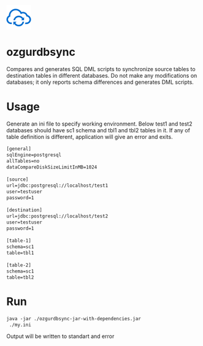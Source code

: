 
![Logo](https://github.com/yusufbulentavci/ozgurdbsync/blob/main/src/test/resources/syncicon.png)


# ozgurdbsync
Compares and generates SQL DML scripts to synchronize source tables to destination tables in different databases.
Do not make any modifications on databases; it only reports schema differences and generates DML scripts. 


# Usage
Generate an ini file to specify working environment.
Below test1 and test2 databases should have sc1 schema and tbl1 and tbl2 tables in it. If any of table definition is different, application will give an error and exits.
```
[general]
sqlEngine=postgresql
allTables=no
dataCompareDiskSizeLimitInMB=1024

[source]
url=jdbc:postgresql://localhost/test1
user=testuser
password=1

[destination]
url=jdbc:postgresql://localhost/test2
user=testuser
password=1

[table-1]
schema=sc1
table=tbl1

[table-2]
schema=sc1
table=tbl2
```


# Run
```
java -jar ./ozgurdbsync-jar-with-dependencies.jar
 ./my.ini
```
Output will be written to standart and error 

